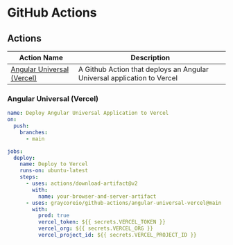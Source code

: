 # GitHub Actions

## Actions

Action Name                                               | Description
--------------------------------------------------------- | -----------------------------------------------------------------------
[Angular Universal (Vercel)]((#angular-universal-vercel)) | A Github Action that deploys an Angular Universal application to Vercel

### Angular Universal (Vercel)

```yml
name: Deploy Angular Universal Application to Vercel
on:
  push:
    branches:
      - main

jobs:
  deploy:
    name: Deploy to Vercel
    runs-on: ubuntu-latest
    steps:
      - uses: actions/download-artifact@v2
        with:
          name: your-browser-and-server-artifact
      - uses: graycoreio/github-actions/angular-universal-vercel@main
        with:
          prod: true
          vercel_token: ${{ secrets.VERCEL_TOKEN }}
          vercel_org: ${{ secrets.VERCEL_ORG }}
          vercel_project_id: ${{ secrets.VERCEL_PROJECT_ID }}
    
```
